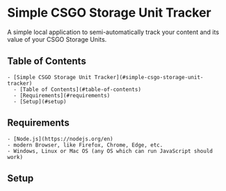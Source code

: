 # Simple CSGO Storage Unit Tracker

A simple local application to semi-automatically track your content and its value of your CSGO Storage Units.

## Table of Contents
    - [Simple CSGO Storage Unit Tracker](#simple-csgo-storage-unit-tracker)
      - [Table of Contents](#table-of-contents)
      - [Requirements](#requirements)
      - [Setup](#setup)

## Requirements
    - [Node.js](https://nodejs.org/en)
    - modern Browser, like Firefox, Chrome, Edge, etc.
    - Windows, Linux or Mac OS (any OS which can run JavaScript should work)

## Setup
